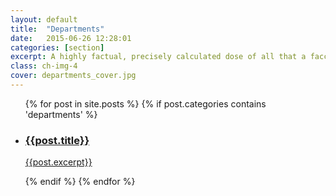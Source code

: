 ```yaml
---
layout: default
title:  "Departments"
date:   2015-06-26 12:28:01
categories: [section]
excerpt: A highly factual, precisely calculated dose of all that a faccha needs to know about the branches that exist or pretend to exist in IITR.
class: ch-img-4
cover: departments_cover.jpg
--- 	
```

<div class="container">
    <section class="main">
      <ul class="ch-grid">
        {% for post in site.posts %}
          {% if post.categories contains 'departments' %}
            <li>
             <a href="{{post.url}}" target="_blank">
                <div class="ch-item {{post.class}}">
                  <div class="ch-info">
                    <h3>{{post.title}}</h3>
                    <p>{{post.excerpt}}</p>
                  </div>
                </div>
             </a>
            </li>
          {% endif %}
        {% endfor %}
      </ul>
    </section>
</div>
